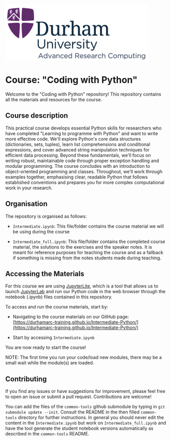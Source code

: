 ![Course logo](img/ARC448p.png)

# Course: "Coding with Python"

Welcome to the "Coding with Python" repository! This repository contains all the materials and resources for the course.

## Course description

This practical course develops essential Python skills for researchers who have completed "Learning to programme with Python" and want to write more effective code. We'll explore Python's core data structures (dictionaries, sets, tuples), learn list comprehensions and conditional expressions, and cover advanced string manipulation techniques for efficient data processing.
Beyond these fundamentals, we'll focus on writing robust, maintainable code through proper exception handling and modular programming. The course concludes with an introduction to object-oriented programming and classes. Throughout, we'll work through examples together, emphasising clear, readable Python that follows established conventions and prepares you for more complex computational work in your research.

## Organisation

The repository is organised as follows:

- `Intermediate.ipynb`: This file/folder contains the course material we will be using during the course

- `Intermediate_full.ipynb`: This file/folder contains the completed course material, the solutions to the exercises and the speaker notes. It is meant for reference purposes for teaching the course and as a fallback if something is missing from the notes students made during teaching.

## Accessing the Materials

For this course we are using [JupyterLite](https://jupyterlite.readthedocs.io/en/stable/), which is a tool that allows us to launch [JupyterLab](https://jupyterlab.readthedocs.io/en/latest/) and run our Python code in the web browser through the notebook (.ipynb) files contained in this repository.

To access and run the course materials, start by:

* Navigating to the course materials on our GitHub page: [https://durhamarc-training.github.io/Intermediate-Python/](https://durhamarc-training.github.io/Intermediate-Python/)

* Start by accessing `Intermediate.ipynb`

You are now ready to start the course!

NOTE: The first time you run your code/load new modules, there may be a small wait while the module(s) are loaded.

## Contributing

If you find any issues or have suggestions for improvement, please feel free to open an issue or submit a pull request. Contributions are welcome!

You can add the files of the `common-tools` github submodule by typing in `git submodule update --init`. Consult the README in the then filled `common-tools` directory for further instructions.
In general you should never edit the content in the `Intermediate.ipynb` but work on `Intermediate_full.ipynb` and have the tool generate the student notebook versions automatically as described in the `common-tools` README.
